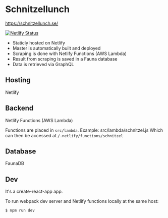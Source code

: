 # Schnitzellunch

https://schnitzellunch.se/

[![Netlify Status](https://api.netlify.com/api/v1/badges/f7653c2a-ff32-44da-8ebe-65e0a144778c/deploy-status)](https://app.netlify.com/sites/schnitzellunch/deploys)

- Staticly hosted on Netlify
- Master is automatically built and deployed
- Scraping is done with Netlify Functions (AWS Lambda)
- Result from scraping is saved in a Fauna database
- Data is retrieved via GraphQL

## Hosting
Netlify

## Backend
Netlify Functions (AWS Lambda)

Functions are placed in `src/lambda`.
Example: src/lambda/schnitzel.js
Which can then be accessed at `/.netlify/functions/schnitzel`

## Database
FaunaDB

## Dev

It's a create-react-app app.

To run webpack dev server and Netlify functions locally at the same host:

`$ npm run dev`
